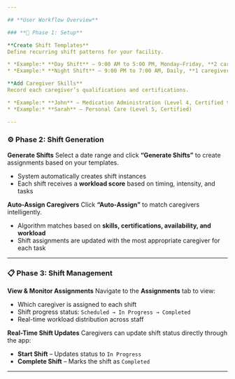 ```yaml
---

## **User Workflow Overview**

### **🔧 Phase 1: Setup**

**Create Shift Templates**
Define recurring shift patterns for your facility.

* *Example:* **Day Shift** — 9:00 AM to 5:00 PM, Monday–Friday, **2 caregivers required**
* *Example:* **Night Shift** — 9:00 PM to 7:00 AM, Daily, **1 caregiver required**

**Add Caregiver Skills**
Record each caregiver’s qualifications and certifications.

* *Example:* **John** – Medication Administration (Level 4, Certified through 2025)
* *Example:* **Sarah** – Personal Care (Level 5, Certified)

---
```


### **⚙️ Phase 2: Shift Generation**

**Generate Shifts**
Select a date range and click **“Generate Shifts”** to create assignments based on your templates.

* System automatically creates shift instances
* Each shift receives a **workload score** based on timing, intensity, and tasks

**Auto-Assign Caregivers**
Click **“Auto-Assign”** to match caregivers intelligently.

* Algorithm matches based on **skills, certifications, availability, and workload**
* Shift assignments are updated with the most appropriate caregiver for each task

---

### **📋 Phase 3: Shift Management**

**View & Monitor Assignments**
Navigate to the **Assignments** tab to view:

* Which caregiver is assigned to each shift
* Shift progress status: `Scheduled → In Progress → Completed`
* Real-time workload distribution across staff

**Real-Time Shift Updates**
Caregivers can update shift status directly through the app:

* **Start Shift** – Updates status to `In Progress`
* **Complete Shift** – Marks the shift as `Completed`

---


